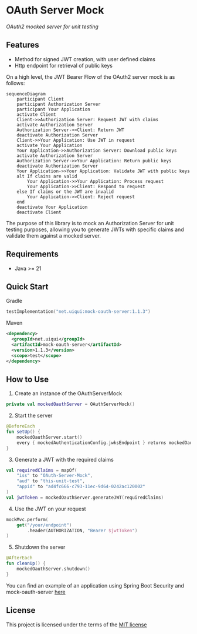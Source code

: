 OAuth Server Mock
=================
*OAuth2 mocked server for unit testing*


Features
--------
- Method for signed JWT creation, with user defined claims
- Http endpoint for retrieval of public keys

On a high level, the JWT Bearer Flow of the OAuth2 server mock is as follows:
```mermaid
sequenceDiagram
    participant Client
    participant Authorization Server
    participant Your Application
    activate Client
    Client->>Authorization Server: Request JWT with claims
    activate Authorization Server
    Authorization Server->>Client: Return JWT
    deactivate Authorization Server
    Client->>Your Application: Use JWT in request
    activate Your Application
    Your Application->>Authorization Server: Download public keys
    activate Authorization Server
    Authorization Server->>Your Application: Return public keys
    deactivate Authorization Server
    Your Application->>Your Application: Validate JWT with public keys
    alt If clains are valid 
        Your Application->>Your Application: Process request
        Your Application->>Client: Respond to request
    else If claims or the JWT are invalid
        Your Application->>Client: Reject request
    end
    deactivate Your Application
    deactivate Client
```

The purpose of this library is to mock an Authorization Server for unit testing purposes, allowing you to generate JWTs with specific claims and validate them against a mocked server.


Requirements
------------
- Java >= 21

Quick Start
-----------

Gradle
```kotlin
testImplementation("net.uiqui:mock-oauth-server:1.1.3")
```

Maven
```xml
<dependency>
  <groupId>net.uiqui</groupId>
  <artifactId>mock-oauth-server</artifactId>
  <version>1.1.3</version>
  <scope>test</scope>
</dependency>
```

How to Use
----------

1) Create an instance of the OAuthServerMock
```kotlin
private val mockedOauthServer = OAuthServerMock()
```

2) Start the server
```kotlin
@BeforeEach
fun setUp() {
    mockedOauthServer.start()
    every { mockedAuthenticationConfig.jwksEndpoint } returns mockedOauthServer.getJwksUri()
}
```

3) Generate a JWT with the required claims
```kotlin
val requiredClaims = mapOf(
    "iss" to "OAuth-Server-Mock",
    "aud" to "this-unit-test",
    "appid" to "ad4fc666-c793-11ec-9d64-0242ac120002"
)
val jwtToken = mockedOauthServer.generateJWT(requiredClaims)
```

4) Use the JWT on your request
```kotlin
mockMvc.perform(
    get("/your/endpoint")
        .header(AUTHORIZATION, "Bearer $jwtToken")
)
```

5) Shutdown the server
```kotlin
@AfterEach
fun cleanUp() {
    mockedOauthServer.shutdown()
}
```

You can find an example of an application using Spring Boot Security and mock-oauth-server [here](spring-boot-example)


License
-------
This project is licensed under the terms of the [MIT license](https://opensource.org/licenses/MIT)
